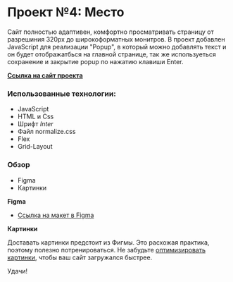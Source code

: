 # Проект №4: Место
Сайт полностью адаптивен, комфортно просматривать страницу от разрешиния 320px до широкоформатных монитров. В проект добавлен JavaScript для реализации "Popup", в который можно добавлять текст и он будет отображатбься на главной странице, так же используеться сохранение и закрытие popup по нажатию клавиши Enter.

[**Ссылка на сайт проекта**](https://rustamovkirill.github.io/mesto/.)
### Использованные технологии:

* JavaScript
* HTML и Css
* Шрифт *Inter*
* Файл normalize.css
* Flex
* Grid-Layout
### Обзор

* Figma
* Картинки

**Figma**

* [Ссылка на макет в Figma](https://www.figma.com/file/2cn9N9jSkmxD84oJik7xL7/JavaScript.-Sprint-4?node-id=0%3A1)

**Картинки**

Доставать картинки предстоит из Фигмы. Это расхожая практика, поэтому полезно потренироваться.
Не забудьте [оптимизировать картинки](https://tinypng.com/), чтобы ваш сайт загружался быстрее.

Удачи!
